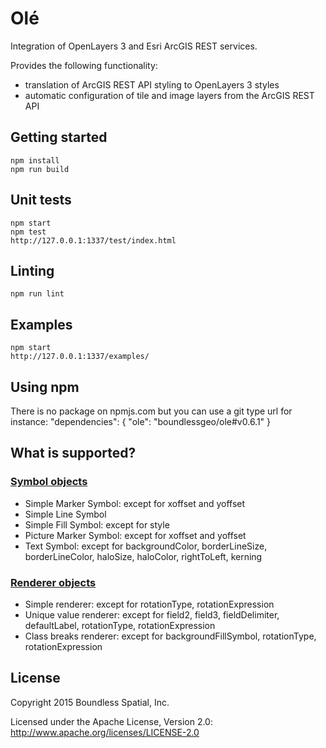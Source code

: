 # Olé

Integration of OpenLayers 3 and Esri ArcGIS REST services.

Provides the following functionality:
  * translation of ArcGIS REST API styling to OpenLayers 3 styles
  * automatic configuration of tile and image layers from the ArcGIS REST API

## Getting started
    npm install
    npm run build

## Unit tests
    npm start
    npm test
    http://127.0.0.1:1337/test/index.html

## Linting
    npm run lint

## Examples
    npm start
    http://127.0.0.1:1337/examples/

## Using npm

There is no package on npmjs.com but you can use a git type url for instance:
    "dependencies": {
      "ole": "boundlessgeo/ole#v0.6.1"
    }

## What is supported?

### <a href="http://resources.arcgis.com/en/help/arcgis-rest-api/index.html#/Symbol_Objects/02r3000000n5000000/">Symbol objects</a>
  * Simple Marker Symbol: except for xoffset and yoffset
  * Simple Line Symbol
  * Simple Fill Symbol: except for style
  * Picture Marker Symbol: except for xoffset and yoffset
  * Text Symbol: except for backgroundColor, borderLineSize, borderLineColor, haloSize, haloColor, rightToLeft, kerning

### <a href="http://resources.arcgis.com/en/help/arcgis-rest-api/index.html#/Renderer_objects/02r30000019t000000/">Renderer objects</a>
  * Simple renderer: except for rotationType, rotationExpression
  * Unique value renderer: except for field2, field3, fieldDelimiter, defaultLabel, rotationType, rotationExpression
  * Class breaks renderer: except for backgroundFillSymbol, rotationType, rotationExpression

## License

Copyright 2015 Boundless Spatial, Inc.

Licensed under the Apache License, Version 2.0: http://www.apache.org/licenses/LICENSE-2.0
